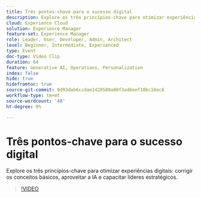 ```yaml
---
title: Três pontos-chave para o sucesso digital
description: Explore os três princípios-chave para otimizar experiências digitais - corrigir os conceitos básicos, aproveitar a IA e capacitar líderes estratégicos.
cloud: Experience Cloud
solution: Experience Manager
feature-set: Experience Manager
role: Leader, User, Developer, Admin, Architect
level: Beginner, Intermediate, Experienced
type: Event
doc-type: Video Clip
duration: 64
feature: Generative AI, Operations, Personalization
index: false
hide: true
hidefromtoc: true
source-git-commit: 0d93dab6ccdae1420589a00f3a46eef10bc16ec8
workflow-type: tm+mt
source-wordcount: '48'
ht-degree: 0%

---
```



# Três pontos-chave para o sucesso digital

Explore os três princípios-chave para otimizar experiências digitais: corrigir os conceitos básicos, aproveitar a IA e capacitar líderes estratégicos.

>[!VIDEO](https://video.tv.adobe.com/v/3459234/?learn=on&enablevpops)
